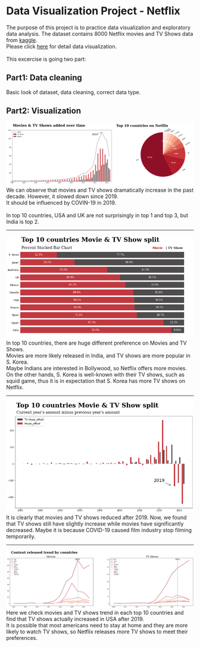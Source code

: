# Data Visualization Project - Netflix
The purpose of this project is to practice data visualization and exploratory data analysis.
The dataset contains 8000 Netflix movies and TV Shows data from [kaggle](https://www.kaggle.com/datasets/shivamb/netflix-shows).<br>
Please click [here](https://nbviewer.org/github/huihuang751/Data-Visualization-Project_Netflix/blob/main/Data_Visualization_Netflix.ipynb#Section-3:-Changes-after-2019) for detail data visualization.<br><br>
This excercise is going two part:

## Part1: Data cleaning
Basic look of dataset, data cleaning, correct data type.

## Part2: Visualization

![](/images/截圖%202022-03-26%20上午10.01.57.png)<br>
We can observe that movies and TV shows dramatically increase in the past decade. However, it slowed down since 2019.<br>
It should be influenced by COVIN-19 in 2019.<br><br>
In top 10 countries, USA and UK are not surprisingly in top 1 and top 3, but India is top 2.<br>

---
![](/images/movies%20and%20tv%20shows%20difference.png)<br>
In top 10 countries, there are huge different preference on Movies and TV Shows.<br>
Movies are more likely released in India, and TV shows are more popular in S. Korea. <br>
Maybe Indians are interested in Bollywood, so Netflix offers more movies. On the other hands, S. Korea is well-known with their TV shows, such as squid game, thus it is in expectation that S. Korea has more TV shows on Netflix.<br/>

---
![](/images/Offset.png)<br>
It is clearly that movies and TV shows reduced after 2019. Now, we found that TV shows still have slightly increase while movies have significantly decreased. Maybe it is because COVID-19 caused film industry stop filming temporarily.<br>

---
![](/images/Content%20released%20by%20countries.png)<br>
Here we check movies and TV shows trend in each top 10 countries and find that TV shows actually increased in USA after 2019.<br>
It is possible that most americans need to stay at home and they are more likely to watch TV shows, so Netflix releases more TV shows to meet their preferences.
